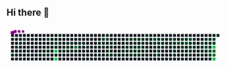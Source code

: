 ## Hi there 👋

<svg viewBox="-16 -32 880 192" width="880" height="192" xmlns="http://www.w3.org/2000/svg"><desc>Generated with https://github.com/Platane/snk</desc><style>:root{--cb:#1b1f230a;--cs:purple;--ce:#161b22;--c0:#161b22;--c1:#01311f;--c2:#034525;--c3:#0f6d31;--c4:#00c647}.c{shape-rendering:geometricPrecision;fill:var(--ce);stroke-width:1px;stroke:var(--cb);animation:none 45300ms linear infinite;width:12px;height:12px}@keyframes c0{3.96%{fill:var(--c1)}3.98%,100%{fill:var(--ce)}}.c.c0{fill:var(--c1);animation-name:c0}@keyframes c1{1.98%{fill:var(--c1)}2%,100%{fill:var(--ce)}}.c.c1{fill:var(--c1);animation-name:c1}@keyframes c2{3.74%{fill:var(--c1)}3.76%,100%{fill:var(--ce)}}.c.c2{fill:var(--c1);animation-name:c2}@keyframes c3{1.54%{fill:var(--c1)}1.56%,100%{fill:var(--ce)}}.c.c3{fill:var(--c1);animation-name:c3}@keyframes c4{2.42%{fill:var(--c1)}2.44%,100%{fill:var(--ce)}}.c.c4{fill:var(--c1);animation-name:c4}@keyframes c5{1.09%{fill:var(--c1)}1.11%,100%{fill:var(--ce)}}.c.c5{fill:var(--c1);animation-name:c5}@keyframes c6{1.31%{fill:var(--c1)}1.33%,100%{fill:var(--ce)}}.c.c6{fill:var(--c1);animation-name:c6}@keyframes c7{2.86%{fill:var(--c1)}2.88%,100%{fill:var(--ce)}}.c.c7{fill:var(--c1);animation-name:c7}@keyframes c8{50.32%{fill:var(--c1)}50.34%,100%{fill:var(--ce)}}.c.c8{fill:var(--c1);animation-name:c8}@keyframes c9{74.82%{fill:var(--c2)}74.84%,100%{fill:var(--ce)}}.c.c9{fill:var(--c2);animation-name:c9}@keyframes ca{6.39%{fill:var(--c1)}6.41%,100%{fill:var(--ce)}}.c.ca{fill:var(--c1);animation-name:ca}@keyframes cb{6.17%{fill:var(--c1)}6.19%,100%{fill:var(--ce)}}.c.cb{fill:var(--c1);animation-name:cb}@keyframes cc{50.1%{fill:var(--c1)}50.12%,100%{fill:var(--ce)}}.c.cc{fill:var(--c1);animation-name:cc}@keyframes cd{48.33%{fill:var(--c1)}48.35%,100%{fill:var(--ce)}}.c.cd{fill:var(--c1);animation-name:cd}@keyframes ce{74.16%{fill:var(--c2)}74.18%,100%{fill:var(--ce)}}.c.ce{fill:var(--c2);animation-name:ce}@keyframes cf{6.83%{fill:var(--c1)}6.85%,100%{fill:var(--ce)}}.c.cf{fill:var(--c1);animation-name:cf}@keyframes cg{95.35%{fill:var(--c4)}95.37%,100%{fill:var(--ce)}}.c.cg{fill:var(--c4);animation-name:cg}@keyframes ch{49.66%{fill:var(--c1)}49.68%,100%{fill:var(--ce)}}.c.ch{fill:var(--c1);animation-name:ch}@keyframes ci{95.8%{fill:var(--c4)}95.82%,100%{fill:var(--ce)}}.c.ci{fill:var(--c4);animation-name:ci}@keyframes cj{47.89%{fill:var(--c1)}47.91%,100%{fill:var(--ce)}}.c.cj{fill:var(--c1);animation-name:cj}@keyframes ck{47.45%{fill:var(--c1)}47.47%,100%{fill:var(--ce)}}.c.ck{fill:var(--c1);animation-name:ck}@keyframes cl{47.01%{fill:var(--c1)}47.03%,100%{fill:var(--ce)}}.c.cl{fill:var(--c1);animation-name:cl}@keyframes cm{7.27%{fill:var(--c1)}7.29%,100%{fill:var(--ce)}}.c.cm{fill:var(--c1);animation-name:cm}@keyframes cn{46.79%{fill:var(--c1)}46.81%,100%{fill:var(--ce)}}.c.cn{fill:var(--c1);animation-name:cn}@keyframes co{7.72%{fill:var(--c1)}7.74%,100%{fill:var(--ce)}}.c.co{fill:var(--c1);animation-name:co}@keyframes cp{7.5%{fill:var(--c1)}7.52%,100%{fill:var(--ce)}}.c.cp{fill:var(--c1);animation-name:cp}@keyframes cq{46.57%{fill:var(--c1)}46.59%,100%{fill:var(--ce)}}.c.cq{fill:var(--c1);animation-name:cq}@keyframes cr{7.94%{fill:var(--c1)}7.96%,100%{fill:var(--ce)}}.c.cr{fill:var(--c1);animation-name:cr}@keyframes cs{46.35%{fill:var(--c1)}46.37%,100%{fill:var(--ce)}}.c.cs{fill:var(--c1);animation-name:cs}@keyframes ct{76.81%{fill:var(--c3)}76.83%,100%{fill:var(--ce)}}.c.ct{fill:var(--c3);animation-name:ct}@keyframes cu{46.13%{fill:var(--c1)}46.15%,100%{fill:var(--ce)}}.c.cu{fill:var(--c1);animation-name:cu}@keyframes cv{45.24%{fill:var(--c1)}45.26%,100%{fill:var(--ce)}}.c.cv{fill:var(--c1);animation-name:cv}@keyframes cw{8.38%{fill:var(--c1)}8.4%,100%{fill:var(--ce)}}.c.cw{fill:var(--c1);animation-name:cw}@keyframes cx{45.69%{fill:var(--c1)}45.71%,100%{fill:var(--ce)}}.c.cx{fill:var(--c1);animation-name:cx}@keyframes cy{8.6%{fill:var(--c1)}8.62%,100%{fill:var(--ce)}}.c.cy{fill:var(--c1);animation-name:cy}@keyframes cz{9.04%{fill:var(--c1)}9.06%,100%{fill:var(--ce)}}.c.cz{fill:var(--c1);animation-name:cz}@keyframes c10{9.48%{fill:var(--c1)}9.5%,100%{fill:var(--ce)}}.c.c10{fill:var(--c1);animation-name:c10}@keyframes c11{10.37%{fill:var(--c1)}10.39%,100%{fill:var(--ce)}}.c.c11{fill:var(--c1);animation-name:c11}@keyframes c12{11.03%{fill:var(--c1)}11.05%,100%{fill:var(--ce)}}.c.c12{fill:var(--c1);animation-name:c12}@keyframes c13{71.29%{fill:var(--c2)}71.31%,100%{fill:var(--ce)}}.c.c13{fill:var(--c2);animation-name:c13}@keyframes c14{10.14%{fill:var(--c1)}10.16%,100%{fill:var(--ce)}}.c.c14{fill:var(--c1);animation-name:c14}@keyframes c15{9.92%{fill:var(--c1)}9.94%,100%{fill:var(--ce)}}.c.c15{fill:var(--c1);animation-name:c15}@keyframes c16{43.48%{fill:var(--c1)}43.5%,100%{fill:var(--ce)}}.c.c16{fill:var(--c1);animation-name:c16}@keyframes c17{71.07%{fill:var(--c2)}71.09%,100%{fill:var(--ce)}}.c.c17{fill:var(--c2);animation-name:c17}@keyframes c18{42.15%{fill:var(--c1)}42.17%,100%{fill:var(--ce)}}.c.c18{fill:var(--c1);animation-name:c18}@keyframes c19{11.47%{fill:var(--c1)}11.49%,100%{fill:var(--ce)}}.c.c19{fill:var(--c1);animation-name:c19}@keyframes c1a{41.49%{fill:var(--c1)}41.51%,100%{fill:var(--ce)}}.c.c1a{fill:var(--c1);animation-name:c1a}@keyframes c1b{41.71%{fill:var(--c1)}41.73%,100%{fill:var(--ce)}}.c.c1b{fill:var(--c1);animation-name:c1b}@keyframes c1c{41.93%{fill:var(--c1)}41.95%,100%{fill:var(--ce)}}.c.c1c{fill:var(--c1);animation-name:c1c}@keyframes c1d{11.69%{fill:var(--c1)}11.71%,100%{fill:var(--ce)}}.c.c1d{fill:var(--c1);animation-name:c1d}@keyframes c1e{41.27%{fill:var(--c1)}41.29%,100%{fill:var(--ce)}}.c.c1e{fill:var(--c1);animation-name:c1e}@keyframes c1f{11.91%{fill:var(--c1)}11.93%,100%{fill:var(--ce)}}.c.c1f{fill:var(--c1);animation-name:c1f}@keyframes c1g{40.83%{fill:var(--c1)}40.85%,100%{fill:var(--ce)}}.c.c1g{fill:var(--c1);animation-name:c1g}@keyframes c1h{12.57%{fill:var(--c1)}12.59%,100%{fill:var(--ce)}}.c.c1h{fill:var(--c1);animation-name:c1h}@keyframes c1i{12.35%{fill:var(--c1)}12.37%,100%{fill:var(--ce)}}.c.c1i{fill:var(--c1);animation-name:c1i}@keyframes c1j{16.1%{fill:var(--c1)}16.12%,100%{fill:var(--ce)}}.c.c1j{fill:var(--c1);animation-name:c1j}@keyframes c1k{16.33%{fill:var(--c1)}16.35%,100%{fill:var(--ce)}}.c.c1k{fill:var(--c1);animation-name:c1k}@keyframes c1l{16.55%{fill:var(--c1)}16.57%,100%{fill:var(--ce)}}.c.c1l{fill:var(--c1);animation-name:c1l}@keyframes c1m{12.79%{fill:var(--c1)}12.81%,100%{fill:var(--ce)}}.c.c1m{fill:var(--c1);animation-name:c1m}@keyframes c1n{15.88%{fill:var(--c1)}15.9%,100%{fill:var(--ce)}}.c.c1n{fill:var(--c1);animation-name:c1n}@keyframes c1o{16.77%{fill:var(--c1)}16.79%,100%{fill:var(--ce)}}.c.c1o{fill:var(--c1);animation-name:c1o}@keyframes c1p{13.01%{fill:var(--c1)}13.03%,100%{fill:var(--ce)}}.c.c1p{fill:var(--c1);animation-name:c1p}@keyframes c1q{55.62%{fill:var(--c1)}55.64%,100%{fill:var(--ce)}}.c.c1q{fill:var(--c1);animation-name:c1q}@keyframes c1r{15.66%{fill:var(--c1)}15.68%,100%{fill:var(--ce)}}.c.c1r{fill:var(--c1);animation-name:c1r}@keyframes c1s{18.09%{fill:var(--c1)}18.11%,100%{fill:var(--ce)}}.c.c1s{fill:var(--c1);animation-name:c1s}@keyframes c1t{16.99%{fill:var(--c1)}17.01%,100%{fill:var(--ce)}}.c.c1t{fill:var(--c1);animation-name:c1t}@keyframes c1u{13.24%{fill:var(--c1)}13.26%,100%{fill:var(--ce)}}.c.c1u{fill:var(--c1);animation-name:c1u}@keyframes c1v{18.75%{fill:var(--c1)}18.77%,100%{fill:var(--ce)}}.c.c1v{fill:var(--c1);animation-name:c1v}@keyframes c1w{15.44%{fill:var(--c1)}15.46%,100%{fill:var(--ce)}}.c.c1w{fill:var(--c1);animation-name:c1w}@keyframes c1x{17.21%{fill:var(--c1)}17.23%,100%{fill:var(--ce)}}.c.c1x{fill:var(--c1);animation-name:c1x}@keyframes c1y{13.46%{fill:var(--c1)}13.48%,100%{fill:var(--ce)}}.c.c1y{fill:var(--c1);animation-name:c1y}@keyframes c1z{18.97%{fill:var(--c1)}18.99%,100%{fill:var(--ce)}}.c.c1z{fill:var(--c1);animation-name:c1z}@keyframes c20{15.22%{fill:var(--c1)}15.24%,100%{fill:var(--ce)}}.c.c20{fill:var(--c1);animation-name:c20}@keyframes c21{17.65%{fill:var(--c1)}17.67%,100%{fill:var(--ce)}}.c.c21{fill:var(--c1);animation-name:c21}@keyframes c22{17.43%{fill:var(--c1)}17.45%,100%{fill:var(--ce)}}.c.c22{fill:var(--c1);animation-name:c22}@keyframes c23{19.2%{fill:var(--c1)}19.22%,100%{fill:var(--ce)}}.c.c23{fill:var(--c1);animation-name:c23}@keyframes c24{14.78%{fill:var(--c1)}14.8%,100%{fill:var(--ce)}}.c.c24{fill:var(--c1);animation-name:c24}@keyframes c25{14.56%{fill:var(--c1)}14.58%,100%{fill:var(--ce)}}.c.c25{fill:var(--c1);animation-name:c25}@keyframes c26{14.34%{fill:var(--c1)}14.36%,100%{fill:var(--ce)}}.c.c26{fill:var(--c1);animation-name:c26}@keyframes c27{13.9%{fill:var(--c1)}13.92%,100%{fill:var(--ce)}}.c.c27{fill:var(--c1);animation-name:c27}@keyframes c28{68.42%{fill:var(--c2)}68.44%,100%{fill:var(--ce)}}.c.c28{fill:var(--c2);animation-name:c28}@keyframes c29{24.05%{fill:var(--c1)}24.07%,100%{fill:var(--ce)}}.c.c29{fill:var(--c1);animation-name:c29}@keyframes c2a{23.83%{fill:var(--c1)}23.85%,100%{fill:var(--ce)}}.c.c2a{fill:var(--c1);animation-name:c2a}@keyframes c2b{19.86%{fill:var(--c1)}19.88%,100%{fill:var(--ce)}}.c.c2b{fill:var(--c1);animation-name:c2b}@keyframes c2c{22.73%{fill:var(--c1)}22.75%,100%{fill:var(--ce)}}.c.c2c{fill:var(--c1);animation-name:c2c}@keyframes c2d{22.95%{fill:var(--c1)}22.97%,100%{fill:var(--ce)}}.c.c2d{fill:var(--c1);animation-name:c2d}@keyframes c2e{20.3%{fill:var(--c1)}20.32%,100%{fill:var(--ce)}}.c.c2e{fill:var(--c1);animation-name:c2e}@keyframes c2f{20.08%{fill:var(--c1)}20.1%,100%{fill:var(--ce)}}.c.c2f{fill:var(--c1);animation-name:c2f}@keyframes c2g{22.51%{fill:var(--c1)}22.53%,100%{fill:var(--ce)}}.c.c2g{fill:var(--c1);animation-name:c2g}@keyframes c2h{23.17%{fill:var(--c1)}23.19%,100%{fill:var(--ce)}}.c.c2h{fill:var(--c1);animation-name:c2h}@keyframes c2i{20.74%{fill:var(--c1)}20.76%,100%{fill:var(--ce)}}.c.c2i{fill:var(--c1);animation-name:c2i}@keyframes c2j{20.96%{fill:var(--c1)}20.98%,100%{fill:var(--ce)}}.c.c2j{fill:var(--c1);animation-name:c2j}@keyframes c2k{22.07%{fill:var(--c1)}22.09%,100%{fill:var(--ce)}}.c.c2k{fill:var(--c1);animation-name:c2k}@keyframes c2l{21.84%{fill:var(--c1)}21.86%,100%{fill:var(--ce)}}.c.c2l{fill:var(--c1);animation-name:c2l}@keyframes c2m{21.62%{fill:var(--c1)}21.64%,100%{fill:var(--ce)}}.c.c2m{fill:var(--c1);animation-name:c2m}@keyframes c2n{21.4%{fill:var(--c1)}21.42%,100%{fill:var(--ce)}}.c.c2n{fill:var(--c1);animation-name:c2n}@keyframes c2o{25.6%{fill:var(--c1)}25.62%,100%{fill:var(--ce)}}.c.c2o{fill:var(--c1);animation-name:c2o}@keyframes c2p{25.82%{fill:var(--c1)}25.84%,100%{fill:var(--ce)}}.c.c2p{fill:var(--c1);animation-name:c2p}@keyframes c2q{66.88%{fill:var(--c2)}66.9%,100%{fill:var(--ce)}}.c.c2q{fill:var(--c2);animation-name:c2q}@keyframes c2r{27.14%{fill:var(--c1)}27.16%,100%{fill:var(--ce)}}.c.c2r{fill:var(--c1);animation-name:c2r}@keyframes c2s{26.92%{fill:var(--c1)}26.94%,100%{fill:var(--ce)}}.c.c2s{fill:var(--c1);animation-name:c2s}@keyframes c2t{26.7%{fill:var(--c1)}26.72%,100%{fill:var(--ce)}}.c.c2t{fill:var(--c1);animation-name:c2t}@keyframes c2u{26.48%{fill:var(--c1)}26.5%,100%{fill:var(--ce)}}.c.c2u{fill:var(--c1);animation-name:c2u}@keyframes c2v{27.36%{fill:var(--c1)}27.38%,100%{fill:var(--ce)}}.c.c2v{fill:var(--c1);animation-name:c2v}@keyframes c2w{66.44%{fill:var(--c2)}66.46%,100%{fill:var(--ce)}}.c.c2w{fill:var(--c2);animation-name:c2w}@keyframes c2x{65.99%{fill:var(--c2)}66.01%,100%{fill:var(--ce)}}.c.c2x{fill:var(--c2);animation-name:c2x}@keyframes c2y{28.69%{fill:var(--c1)}28.71%,100%{fill:var(--ce)}}.c.c2y{fill:var(--c1);animation-name:c2y}@keyframes c2z{28.91%{fill:var(--c1)}28.93%,100%{fill:var(--ce)}}.c.c2z{fill:var(--c1);animation-name:c2z}@keyframes c30{29.57%{fill:var(--c1)}29.59%,100%{fill:var(--ce)}}.c.c30{fill:var(--c1);animation-name:c30}@keyframes c31{29.79%{fill:var(--c1)}29.81%,100%{fill:var(--ce)}}.c.c31{fill:var(--c1);animation-name:c31}@keyframes c32{28.25%{fill:var(--c1)}28.27%,100%{fill:var(--ce)}}.c.c32{fill:var(--c1);animation-name:c32}@keyframes c33{28.47%{fill:var(--c1)}28.49%,100%{fill:var(--ce)}}.c.c33{fill:var(--c1);animation-name:c33}@keyframes c34{29.13%{fill:var(--c1)}29.15%,100%{fill:var(--ce)}}.c.c34{fill:var(--c1);animation-name:c34}@keyframes c35{29.35%{fill:var(--c1)}29.37%,100%{fill:var(--ce)}}.c.c35{fill:var(--c1);animation-name:c35}@keyframes c36{62.02%{fill:var(--c2)}62.04%,100%{fill:var(--ce)}}.c.c36{fill:var(--c2);animation-name:c36}@keyframes c37{31.78%{fill:var(--c1)}31.8%,100%{fill:var(--ce)}}.c.c37{fill:var(--c1);animation-name:c37}@keyframes c38{30.67%{fill:var(--c1)}30.69%,100%{fill:var(--ce)}}.c.c38{fill:var(--c1);animation-name:c38}@keyframes c39{30.45%{fill:var(--c1)}30.47%,100%{fill:var(--ce)}}.c.c39{fill:var(--c1);animation-name:c39}@keyframes c3a{32.88%{fill:var(--c1)}32.9%,100%{fill:var(--ce)}}.c.c3a{fill:var(--c1);animation-name:c3a}@keyframes c3b{33.54%{fill:var(--c1)}33.56%,100%{fill:var(--ce)}}.c.c3b{fill:var(--c1);animation-name:c3b}@keyframes c3c{61.58%{fill:var(--c2)}61.6%,100%{fill:var(--ce)}}.c.c3c{fill:var(--c2);animation-name:c3c}@keyframes c3d{30.9%{fill:var(--c1)}30.92%,100%{fill:var(--ce)}}.c.c3d{fill:var(--c1);animation-name:c3d}@keyframes c3e{33.1%{fill:var(--c1)}33.12%,100%{fill:var(--ce)}}.c.c3e{fill:var(--c1);animation-name:c3e}@keyframes c3f{33.32%{fill:var(--c1)}33.34%,100%{fill:var(--ce)}}.c.c3f{fill:var(--c1);animation-name:c3f}@keyframes c3g{61.36%{fill:var(--c1)}61.38%,100%{fill:var(--ce)}}.c.c3g{fill:var(--c1);animation-name:c3g}@keyframes c3h{63.79%{fill:var(--c2)}63.81%,100%{fill:var(--ce)}}.c.c3h{fill:var(--c2);animation-name:c3h}@keyframes c3i{64.01%{fill:var(--c2)}64.03%,100%{fill:var(--ce)}}.c.c3i{fill:var(--c2);animation-name:c3i}@keyframes c3j{62.9%{fill:var(--c2)}62.92%,100%{fill:var(--ce)}}.c.c3j{fill:var(--c2);animation-name:c3j}@keyframes c3k{63.12%{fill:var(--c2)}63.14%,100%{fill:var(--ce)}}.c.c3k{fill:var(--c2);animation-name:c3k}@keyframes c3l{86.3%{fill:var(--c4)}86.32%,100%{fill:var(--ce)}}.c.c3l{fill:var(--c4);animation-name:c3l}@keyframes c3m{84.76%{fill:var(--c3)}84.78%,100%{fill:var(--ce)}}.c.c3m{fill:var(--c3);animation-name:c3m}@keyframes c3n{84.98%{fill:var(--c3)}85%,100%{fill:var(--ce)}}.c.c3n{fill:var(--c3);animation-name:c3n}@keyframes c3o{85.2%{fill:var(--c4)}85.22%,100%{fill:var(--ce)}}.c.c3o{fill:var(--c4);animation-name:c3o}@keyframes c3p{34.65%{fill:var(--c1)}34.67%,100%{fill:var(--ce)}}.c.c3p{fill:var(--c1);animation-name:c3p}.u{transform-origin:0 0;transform:scale(0,1);animation:none linear 45300ms infinite}@keyframes u0{1.09%{transform:scale(0.000,1)}1.11%,1.31%{transform:scale(0.009,1)}1.33%,1.54%{transform:scale(0.018,1)}1.56%,1.98%{transform:scale(0.027,1)}2%,2.42%{transform:scale(0.035,1)}2.44%,2.86%{transform:scale(0.044,1)}2.88%,3.74%{transform:scale(0.053,1)}3.76%,3.96%{transform:scale(0.062,1)}3.98%,6.17%{transform:scale(0.071,1)}6.19%,6.39%{transform:scale(0.080,1)}6.41%,6.83%{transform:scale(0.088,1)}6.85%,7.27%{transform:scale(0.097,1)}7.29%,7.5%{transform:scale(0.106,1)}7.52%,7.72%{transform:scale(0.115,1)}7.74%,7.94%{transform:scale(0.124,1)}7.96%,8.38%{transform:scale(0.133,1)}8.4%,8.6%{transform:scale(0.142,1)}8.62%,9.04%{transform:scale(0.150,1)}9.06%,9.48%{transform:scale(0.159,1)}9.5%,9.92%{transform:scale(0.168,1)}9.94%,10.14%{transform:scale(0.177,1)}10.16%,10.37%{transform:scale(0.186,1)}10.39%,11.03%{transform:scale(0.195,1)}11.05%,11.47%{transform:scale(0.204,1)}11.49%,11.69%{transform:scale(0.212,1)}11.71%,11.91%{transform:scale(0.221,1)}11.93%,12.35%{transform:scale(0.230,1)}12.37%,12.57%{transform:scale(0.239,1)}12.59%,12.79%{transform:scale(0.248,1)}12.81%,13.01%{transform:scale(0.257,1)}13.03%,13.24%{transform:scale(0.265,1)}13.26%,13.46%{transform:scale(0.274,1)}13.48%,13.9%{transform:scale(0.283,1)}13.92%,14.34%{transform:scale(0.292,1)}14.36%,14.56%{transform:scale(0.301,1)}14.58%,14.78%{transform:scale(0.310,1)}14.8%,15.22%{transform:scale(0.319,1)}15.24%,15.44%{transform:scale(0.327,1)}15.46%,15.66%{transform:scale(0.336,1)}15.68%,15.88%{transform:scale(0.345,1)}15.9%,16.1%{transform:scale(0.354,1)}16.12%,16.33%{transform:scale(0.363,1)}16.35%,16.55%{transform:scale(0.372,1)}16.57%,16.77%{transform:scale(0.381,1)}16.79%,16.99%{transform:scale(0.389,1)}17.01%,17.21%{transform:scale(0.398,1)}17.23%,17.43%{transform:scale(0.407,1)}17.45%,17.65%{transform:scale(0.416,1)}17.67%,18.09%{transform:scale(0.425,1)}18.11%,18.75%{transform:scale(0.434,1)}18.77%,18.97%{transform:scale(0.442,1)}18.99%,19.2%{transform:scale(0.451,1)}19.22%,19.86%{transform:scale(0.460,1)}19.88%,20.08%{transform:scale(0.469,1)}20.1%,20.3%{transform:scale(0.478,1)}20.32%,20.74%{transform:scale(0.487,1)}20.76%,20.96%{transform:scale(0.496,1)}20.98%,21.4%{transform:scale(0.504,1)}21.42%,21.62%{transform:scale(0.513,1)}21.64%,21.84%{transform:scale(0.522,1)}21.86%,22.07%{transform:scale(0.531,1)}22.09%,22.51%{transform:scale(0.540,1)}22.53%,22.73%{transform:scale(0.549,1)}22.75%,22.95%{transform:scale(0.558,1)}22.97%,23.17%{transform:scale(0.566,1)}23.19%,23.83%{transform:scale(0.575,1)}23.85%,24.05%{transform:scale(0.584,1)}24.07%,25.6%{transform:scale(0.593,1)}25.62%,25.82%{transform:scale(0.602,1)}25.84%,26.48%{transform:scale(0.611,1)}26.5%,26.7%{transform:scale(0.619,1)}26.72%,26.92%{transform:scale(0.628,1)}26.94%,27.14%{transform:scale(0.637,1)}27.16%,27.36%{transform:scale(0.646,1)}27.38%,28.25%{transform:scale(0.655,1)}28.27%,28.47%{transform:scale(0.664,1)}28.49%,28.69%{transform:scale(0.673,1)}28.71%,28.91%{transform:scale(0.681,1)}28.93%,29.13%{transform:scale(0.690,1)}29.15%,29.35%{transform:scale(0.699,1)}29.37%,29.57%{transform:scale(0.708,1)}29.59%,29.79%{transform:scale(0.717,1)}29.81%,30.45%{transform:scale(0.726,1)}30.47%,30.67%{transform:scale(0.735,1)}30.69%,30.9%{transform:scale(0.743,1)}30.92%,31.78%{transform:scale(0.752,1)}31.8%,32.88%{transform:scale(0.761,1)}32.9%,33.1%{transform:scale(0.770,1)}33.12%,33.32%{transform:scale(0.779,1)}33.34%,33.54%{transform:scale(0.788,1)}33.56%,34.65%{transform:scale(0.796,1)}34.67%,40.83%{transform:scale(0.805,1)}40.85%,41.27%{transform:scale(0.814,1)}41.29%,41.49%{transform:scale(0.823,1)}41.51%,41.71%{transform:scale(0.832,1)}41.73%,41.93%{transform:scale(0.841,1)}41.95%,42.15%{transform:scale(0.850,1)}42.17%,43.48%{transform:scale(0.858,1)}43.5%,45.24%{transform:scale(0.867,1)}45.26%,45.69%{transform:scale(0.876,1)}45.71%,46.13%{transform:scale(0.885,1)}46.15%,46.35%{transform:scale(0.894,1)}46.37%,46.57%{transform:scale(0.903,1)}46.59%,46.79%{transform:scale(0.912,1)}46.81%,47.01%{transform:scale(0.920,1)}47.03%,47.45%{transform:scale(0.929,1)}47.47%,47.89%{transform:scale(0.938,1)}47.91%,48.33%{transform:scale(0.947,1)}48.35%,49.66%{transform:scale(0.956,1)}49.68%,50.1%{transform:scale(0.965,1)}50.12%,50.32%{transform:scale(0.973,1)}50.34%,55.62%{transform:scale(0.982,1)}55.64%,61.36%{transform:scale(0.991,1)}61.38%,100%{transform:scale(1.000,1)}}.u.u0{fill:var(--c1);animation-name:u0;transform-origin:0.0px 0}@keyframes u1{61.58%{transform:scale(0.000,1)}61.6%,62.02%{transform:scale(0.071,1)}62.04%,62.9%{transform:scale(0.143,1)}62.92%,63.12%{transform:scale(0.214,1)}63.14%,63.79%{transform:scale(0.286,1)}63.81%,64.01%{transform:scale(0.357,1)}64.03%,65.99%{transform:scale(0.429,1)}66.01%,66.44%{transform:scale(0.500,1)}66.46%,66.88%{transform:scale(0.571,1)}66.9%,68.42%{transform:scale(0.643,1)}68.44%,71.07%{transform:scale(0.714,1)}71.09%,71.29%{transform:scale(0.786,1)}71.31%,74.16%{transform:scale(0.857,1)}74.18%,74.82%{transform:scale(0.929,1)}74.84%,100%{transform:scale(1.000,1)}}.u.u1{fill:var(--c2);animation-name:u1;transform-origin:715.1px 0}@keyframes u2{76.81%{transform:scale(0.000,1)}76.83%,84.76%{transform:scale(0.333,1)}84.78%,84.98%{transform:scale(0.667,1)}85%,100%{transform:scale(1.000,1)}}.u.u2{fill:var(--c3);animation-name:u2;transform-origin:803.7px 0}@keyframes u3{85.2%{transform:scale(0.000,1)}85.22%,86.3%{transform:scale(0.250,1)}86.32%,95.35%{transform:scale(0.500,1)}95.37%,95.8%{transform:scale(0.750,1)}95.82%,100%{transform:scale(1.000,1)}}.u.u3{fill:var(--c4);animation-name:u3;transform-origin:822.7px 0}.s{shape-rendering:geometricPrecision;fill:var(--cs);animation:none linear 45300ms infinite}@keyframes s0{0%,99.78%{transform:translate(0px,-16px)}0.22%{transform:translate(0px,0px)}0.88%,98.9%{transform:translate(48px,0px)}1.32%{transform:translate(48px,32px)}1.77%{transform:translate(16px,32px)}1.99%{transform:translate(16px,48px)}2.21%{transform:translate(32px,48px)}2.43%{transform:translate(32px,64px)}2.87%{transform:translate(64px,64px)}3.09%{transform:translate(64px,80px)}3.97%{transform:translate(0px,80px)}4.19%{transform:translate(0px,64px)}6.18%{transform:translate(144px,64px)}6.4%{transform:translate(144px,48px)}7.51%{transform:translate(224px,48px)}7.73%{transform:translate(224px,32px)}8.83%{transform:translate(304px,32px)}9.05%{transform:translate(304px,48px)}9.93%{transform:translate(368px,48px)}10.15%{transform:translate(368px,32px)}10.38%{transform:translate(352px,32px)}11.04%{transform:translate(352px,80px)}12.36%{transform:translate(448px,80px)}12.58%{transform:translate(448px,64px)}13.91%{transform:translate(544px,64px)}14.79%{transform:translate(544px,0px)}15.01%{transform:translate(528px,0px)}15.23%{transform:translate(528px,16px)}16.11%{transform:translate(464px,16px)}16.56%{transform:translate(464px,48px)}17.44%{transform:translate(528px,48px)}17.66%{transform:translate(528px,32px)}18.1%{transform:translate(496px,32px)}18.76%{transform:translate(496px,80px)}20.09%{transform:translate(592px,80px)}20.31%{transform:translate(592px,64px)}20.53%{transform:translate(608px,64px)}20.75%,23.4%{transform:translate(608px,48px)}21.41%{transform:translate(656px,48px)}21.85%{transform:translate(656px,16px)}22.74%{transform:translate(592px,16px)}22.96%{transform:translate(592px,32px)}23.18%{transform:translate(608px,32px)}23.84%{transform:translate(576px,48px)}24.06%{transform:translate(576px,32px)}25.17%{transform:translate(656px,32px)}25.83%{transform:translate(656px,80px)}26.27%{transform:translate(688px,80px)}27.15%{transform:translate(688px,16px)}27.37%,66.23%{transform:translate(704px,16px)}27.59%{transform:translate(704px,0px)}28.04%{transform:translate(736px,0px)}28.48%,59.82%{transform:translate(736px,32px)}28.7%{transform:translate(720px,32px)}28.92%{transform:translate(720px,48px)}29.14%{transform:translate(736px,48px)}29.36%,59.38%{transform:translate(736px,64px)}29.58%{transform:translate(720px,64px)}29.8%{transform:translate(720px,80px)}30.46%,31.35%{transform:translate(768px,80px)}30.68%{transform:translate(768px,64px)}30.91%{transform:translate(784px,64px)}31.13%,64.24%{transform:translate(784px,80px)}31.79%{transform:translate(768px,48px)}32.01%{transform:translate(752px,48px)}32.45%,60.26%{transform:translate(752px,16px)}33.11%,34%{transform:translate(800px,16px)}33.33%,61.15%,63.36%{transform:translate(800px,32px)}33.55%,60.93%,61.81%{transform:translate(784px,32px)}33.77%,60.71%,65.12%{transform:translate(784px,16px)}34.22%{transform:translate(800px,0px)}34.66%{transform:translate(832px,0px)}34.88%{transform:translate(832px,-16px)}40.4%{transform:translate(432px,-16px)}40.84%{transform:translate(432px,16px)}41.06%{transform:translate(416px,16px)}41.28%{transform:translate(416px,32px)}41.5%{transform:translate(400px,32px)}41.94%{transform:translate(400px,64px)}42.16%{transform:translate(384px,64px)}42.38%{transform:translate(384px,48px)}42.6%{transform:translate(400px,48px)}43.27%{transform:translate(400px,0px)}45.03%{transform:translate(272px,0px)}45.92%{transform:translate(272px,64px)}47.02%{transform:translate(192px,64px)}47.9%{transform:translate(192px,0px)}48.12%{transform:translate(176px,0px)}48.34%,73.95%{transform:translate(176px,16px)}48.57%{transform:translate(192px,16px)}49.45%{transform:translate(192px,80px)}50.33%{transform:translate(128px,80px)}50.55%{transform:translate(128px,64px)}50.99%{transform:translate(160px,64px)}51.21%{transform:translate(160px,80px)}55.63%{transform:translate(480px,80px)}55.85%{transform:translate(480px,64px)}60.04%{transform:translate(752px,32px)}61.37%,84.33%{transform:translate(800px,48px)}61.59%{transform:translate(784px,48px)}62.03%{transform:translate(768px,32px)}62.25%{transform:translate(768px,16px)}62.91%{transform:translate(816px,16px)}63.13%{transform:translate(816px,32px)}64.02%{transform:translate(800px,80px)}66.45%{transform:translate(704px,32px)}66.89%{transform:translate(672px,32px)}67.11%{transform:translate(672px,16px)}74.17%{transform:translate(176px,32px)}74.39%,96.91%{transform:translate(160px,32px)}74.61%{transform:translate(160px,16px)}74.83%{transform:translate(144px,16px)}75.06%{transform:translate(144px,32px)}76.6%{transform:translate(256px,32px)}76.82%{transform:translate(256px,48px)}84.55%{transform:translate(800px,64px)}84.77%{transform:translate(816px,64px)}85.21%{transform:translate(816px,96px)}85.43%{transform:translate(832px,96px)}86.09%{transform:translate(832px,48px)}95.14%{transform:translate(176px,48px)}95.81%{transform:translate(176px,96px)}96.03%{transform:translate(160px,96px)}97.57%{transform:translate(112px,32px)}97.79%{transform:translate(112px,16px)}98.23%{transform:translate(80px,16px)}98.45%{transform:translate(80px,0px)}99.12%{transform:translate(48px,-16px)}}.s.s0{transform:translate(0px,-16px);animation-name:s0}@keyframes s1{0%,99.78%{transform:translate(16px,-16px)}0.22%{transform:translate(0px,-16px)}0.44%{transform:translate(0px,0px)}1.1%,99.12%{transform:translate(48px,0px)}1.55%{transform:translate(48px,32px)}1.99%{transform:translate(16px,32px)}2.21%{transform:translate(16px,48px)}2.43%{transform:translate(32px,48px)}2.65%{transform:translate(32px,64px)}3.09%{transform:translate(64px,64px)}3.31%{transform:translate(64px,80px)}4.19%{transform:translate(0px,80px)}4.42%{transform:translate(0px,64px)}6.4%{transform:translate(144px,64px)}6.62%{transform:translate(144px,48px)}7.73%{transform:translate(224px,48px)}7.95%{transform:translate(224px,32px)}9.05%{transform:translate(304px,32px)}9.27%{transform:translate(304px,48px)}10.15%{transform:translate(368px,48px)}10.38%{transform:translate(368px,32px)}10.6%{transform:translate(352px,32px)}11.26%{transform:translate(352px,80px)}12.58%{transform:translate(448px,80px)}12.8%{transform:translate(448px,64px)}14.13%{transform:translate(544px,64px)}15.01%{transform:translate(544px,0px)}15.23%{transform:translate(528px,0px)}15.45%{transform:translate(528px,16px)}16.34%{transform:translate(464px,16px)}16.78%{transform:translate(464px,48px)}17.66%{transform:translate(528px,48px)}17.88%{transform:translate(528px,32px)}18.32%{transform:translate(496px,32px)}18.98%{transform:translate(496px,80px)}20.31%{transform:translate(592px,80px)}20.53%{transform:translate(592px,64px)}20.75%{transform:translate(608px,64px)}20.97%,23.62%{transform:translate(608px,48px)}21.63%{transform:translate(656px,48px)}22.08%{transform:translate(656px,16px)}22.96%{transform:translate(592px,16px)}23.18%{transform:translate(592px,32px)}23.4%{transform:translate(608px,32px)}24.06%{transform:translate(576px,48px)}24.28%{transform:translate(576px,32px)}25.39%{transform:translate(656px,32px)}26.05%{transform:translate(656px,80px)}26.49%{transform:translate(688px,80px)}27.37%{transform:translate(688px,16px)}27.59%,66.45%{transform:translate(704px,16px)}27.81%{transform:translate(704px,0px)}28.26%{transform:translate(736px,0px)}28.7%,60.04%{transform:translate(736px,32px)}28.92%{transform:translate(720px,32px)}29.14%{transform:translate(720px,48px)}29.36%{transform:translate(736px,48px)}29.58%,59.6%{transform:translate(736px,64px)}29.8%{transform:translate(720px,64px)}30.02%{transform:translate(720px,80px)}30.68%,31.57%{transform:translate(768px,80px)}30.91%{transform:translate(768px,64px)}31.13%{transform:translate(784px,64px)}31.35%,64.46%{transform:translate(784px,80px)}32.01%{transform:translate(768px,48px)}32.23%{transform:translate(752px,48px)}32.67%,60.49%{transform:translate(752px,16px)}33.33%,34.22%{transform:translate(800px,16px)}33.55%,61.37%,63.58%{transform:translate(800px,32px)}33.77%,61.15%,62.03%{transform:translate(784px,32px)}34%,60.93%,65.34%{transform:translate(784px,16px)}34.44%{transform:translate(800px,0px)}34.88%{transform:translate(832px,0px)}35.1%{transform:translate(832px,-16px)}40.62%{transform:translate(432px,-16px)}41.06%{transform:translate(432px,16px)}41.28%{transform:translate(416px,16px)}41.5%{transform:translate(416px,32px)}41.72%{transform:translate(400px,32px)}42.16%{transform:translate(400px,64px)}42.38%{transform:translate(384px,64px)}42.6%{transform:translate(384px,48px)}42.83%{transform:translate(400px,48px)}43.49%{transform:translate(400px,0px)}45.25%{transform:translate(272px,0px)}46.14%{transform:translate(272px,64px)}47.24%{transform:translate(192px,64px)}48.12%{transform:translate(192px,0px)}48.34%{transform:translate(176px,0px)}48.57%,74.17%{transform:translate(176px,16px)}48.79%{transform:translate(192px,16px)}49.67%{transform:translate(192px,80px)}50.55%{transform:translate(128px,80px)}50.77%{transform:translate(128px,64px)}51.21%{transform:translate(160px,64px)}51.43%{transform:translate(160px,80px)}55.85%{transform:translate(480px,80px)}56.07%{transform:translate(480px,64px)}60.26%{transform:translate(752px,32px)}61.59%,84.55%{transform:translate(800px,48px)}61.81%{transform:translate(784px,48px)}62.25%{transform:translate(768px,32px)}62.47%{transform:translate(768px,16px)}63.13%{transform:translate(816px,16px)}63.36%{transform:translate(816px,32px)}64.24%{transform:translate(800px,80px)}66.67%{transform:translate(704px,32px)}67.11%{transform:translate(672px,32px)}67.33%{transform:translate(672px,16px)}74.39%{transform:translate(176px,32px)}74.61%,97.13%{transform:translate(160px,32px)}74.83%{transform:translate(160px,16px)}75.06%{transform:translate(144px,16px)}75.28%{transform:translate(144px,32px)}76.82%{transform:translate(256px,32px)}77.04%{transform:translate(256px,48px)}84.77%{transform:translate(800px,64px)}84.99%{transform:translate(816px,64px)}85.43%{transform:translate(816px,96px)}85.65%{transform:translate(832px,96px)}86.31%{transform:translate(832px,48px)}95.36%{transform:translate(176px,48px)}96.03%{transform:translate(176px,96px)}96.25%{transform:translate(160px,96px)}97.79%{transform:translate(112px,32px)}98.01%{transform:translate(112px,16px)}98.45%{transform:translate(80px,16px)}98.68%{transform:translate(80px,0px)}99.34%{transform:translate(48px,-16px)}}.s.s1{transform:translate(16px,-16px);animation-name:s1}@keyframes s2{0%,99.78%{transform:translate(32px,-16px)}0.44%{transform:translate(0px,-16px)}0.66%{transform:translate(0px,0px)}1.32%,99.34%{transform:translate(48px,0px)}1.77%{transform:translate(48px,32px)}2.21%{transform:translate(16px,32px)}2.43%{transform:translate(16px,48px)}2.65%{transform:translate(32px,48px)}2.87%{transform:translate(32px,64px)}3.31%{transform:translate(64px,64px)}3.53%{transform:translate(64px,80px)}4.42%{transform:translate(0px,80px)}4.64%{transform:translate(0px,64px)}6.62%{transform:translate(144px,64px)}6.84%{transform:translate(144px,48px)}7.95%{transform:translate(224px,48px)}8.17%{transform:translate(224px,32px)}9.27%{transform:translate(304px,32px)}9.49%{transform:translate(304px,48px)}10.38%{transform:translate(368px,48px)}10.6%{transform:translate(368px,32px)}10.82%{transform:translate(352px,32px)}11.48%{transform:translate(352px,80px)}12.8%{transform:translate(448px,80px)}13.02%{transform:translate(448px,64px)}14.35%{transform:translate(544px,64px)}15.23%{transform:translate(544px,0px)}15.45%{transform:translate(528px,0px)}15.67%{transform:translate(528px,16px)}16.56%{transform:translate(464px,16px)}17%{transform:translate(464px,48px)}17.88%{transform:translate(528px,48px)}18.1%{transform:translate(528px,32px)}18.54%{transform:translate(496px,32px)}19.21%{transform:translate(496px,80px)}20.53%{transform:translate(592px,80px)}20.75%{transform:translate(592px,64px)}20.97%{transform:translate(608px,64px)}21.19%,23.84%{transform:translate(608px,48px)}21.85%{transform:translate(656px,48px)}22.3%{transform:translate(656px,16px)}23.18%{transform:translate(592px,16px)}23.4%{transform:translate(592px,32px)}23.62%{transform:translate(608px,32px)}24.28%{transform:translate(576px,48px)}24.5%{transform:translate(576px,32px)}25.61%{transform:translate(656px,32px)}26.27%{transform:translate(656px,80px)}26.71%{transform:translate(688px,80px)}27.59%{transform:translate(688px,16px)}27.81%,66.67%{transform:translate(704px,16px)}28.04%{transform:translate(704px,0px)}28.48%{transform:translate(736px,0px)}28.92%,60.26%{transform:translate(736px,32px)}29.14%{transform:translate(720px,32px)}29.36%{transform:translate(720px,48px)}29.58%{transform:translate(736px,48px)}29.8%,59.82%{transform:translate(736px,64px)}30.02%{transform:translate(720px,64px)}30.24%{transform:translate(720px,80px)}30.91%,31.79%{transform:translate(768px,80px)}31.13%{transform:translate(768px,64px)}31.35%{transform:translate(784px,64px)}31.57%,64.68%{transform:translate(784px,80px)}32.23%{transform:translate(768px,48px)}32.45%{transform:translate(752px,48px)}32.89%,60.71%{transform:translate(752px,16px)}33.55%,34.44%{transform:translate(800px,16px)}33.77%,61.59%,63.8%{transform:translate(800px,32px)}34%,61.37%,62.25%{transform:translate(784px,32px)}34.22%,61.15%,65.56%{transform:translate(784px,16px)}34.66%{transform:translate(800px,0px)}35.1%{transform:translate(832px,0px)}35.32%{transform:translate(832px,-16px)}40.84%{transform:translate(432px,-16px)}41.28%{transform:translate(432px,16px)}41.5%{transform:translate(416px,16px)}41.72%{transform:translate(416px,32px)}41.94%{transform:translate(400px,32px)}42.38%{transform:translate(400px,64px)}42.6%{transform:translate(384px,64px)}42.83%{transform:translate(384px,48px)}43.05%{transform:translate(400px,48px)}43.71%{transform:translate(400px,0px)}45.47%{transform:translate(272px,0px)}46.36%{transform:translate(272px,64px)}47.46%{transform:translate(192px,64px)}48.34%{transform:translate(192px,0px)}48.57%{transform:translate(176px,0px)}48.79%,74.39%{transform:translate(176px,16px)}49.01%{transform:translate(192px,16px)}49.89%{transform:translate(192px,80px)}50.77%{transform:translate(128px,80px)}50.99%{transform:translate(128px,64px)}51.43%{transform:translate(160px,64px)}51.66%{transform:translate(160px,80px)}56.07%{transform:translate(480px,80px)}56.29%{transform:translate(480px,64px)}60.49%{transform:translate(752px,32px)}61.81%,84.77%{transform:translate(800px,48px)}62.03%{transform:translate(784px,48px)}62.47%{transform:translate(768px,32px)}62.69%{transform:translate(768px,16px)}63.36%{transform:translate(816px,16px)}63.58%{transform:translate(816px,32px)}64.46%{transform:translate(800px,80px)}66.89%{transform:translate(704px,32px)}67.33%{transform:translate(672px,32px)}67.55%{transform:translate(672px,16px)}74.61%{transform:translate(176px,32px)}74.83%,97.35%{transform:translate(160px,32px)}75.06%{transform:translate(160px,16px)}75.28%{transform:translate(144px,16px)}75.5%{transform:translate(144px,32px)}77.04%{transform:translate(256px,32px)}77.26%{transform:translate(256px,48px)}84.99%{transform:translate(800px,64px)}85.21%{transform:translate(816px,64px)}85.65%{transform:translate(816px,96px)}85.87%{transform:translate(832px,96px)}86.53%{transform:translate(832px,48px)}95.58%{transform:translate(176px,48px)}96.25%{transform:translate(176px,96px)}96.47%{transform:translate(160px,96px)}98.01%{transform:translate(112px,32px)}98.23%{transform:translate(112px,16px)}98.68%{transform:translate(80px,16px)}98.9%{transform:translate(80px,0px)}99.56%{transform:translate(48px,-16px)}}.s.s2{transform:translate(32px,-16px);animation-name:s2}@keyframes s3{0%,99.78%{transform:translate(48px,-16px)}0.66%{transform:translate(0px,-16px)}0.88%{transform:translate(0px,0px)}1.55%,99.56%{transform:translate(48px,0px)}1.99%{transform:translate(48px,32px)}2.43%{transform:translate(16px,32px)}2.65%{transform:translate(16px,48px)}2.87%{transform:translate(32px,48px)}3.09%{transform:translate(32px,64px)}3.53%{transform:translate(64px,64px)}3.75%{transform:translate(64px,80px)}4.64%{transform:translate(0px,80px)}4.86%{transform:translate(0px,64px)}6.84%{transform:translate(144px,64px)}7.06%{transform:translate(144px,48px)}8.17%{transform:translate(224px,48px)}8.39%{transform:translate(224px,32px)}9.49%{transform:translate(304px,32px)}9.71%{transform:translate(304px,48px)}10.6%{transform:translate(368px,48px)}10.82%{transform:translate(368px,32px)}11.04%{transform:translate(352px,32px)}11.7%{transform:translate(352px,80px)}13.02%{transform:translate(448px,80px)}13.25%{transform:translate(448px,64px)}14.57%{transform:translate(544px,64px)}15.45%{transform:translate(544px,0px)}15.67%{transform:translate(528px,0px)}15.89%{transform:translate(528px,16px)}16.78%{transform:translate(464px,16px)}17.22%{transform:translate(464px,48px)}18.1%{transform:translate(528px,48px)}18.32%{transform:translate(528px,32px)}18.76%{transform:translate(496px,32px)}19.43%{transform:translate(496px,80px)}20.75%{transform:translate(592px,80px)}20.97%{transform:translate(592px,64px)}21.19%{transform:translate(608px,64px)}21.41%,24.06%{transform:translate(608px,48px)}22.08%{transform:translate(656px,48px)}22.52%{transform:translate(656px,16px)}23.4%{transform:translate(592px,16px)}23.62%{transform:translate(592px,32px)}23.84%{transform:translate(608px,32px)}24.5%{transform:translate(576px,48px)}24.72%{transform:translate(576px,32px)}25.83%{transform:translate(656px,32px)}26.49%{transform:translate(656px,80px)}26.93%{transform:translate(688px,80px)}27.81%{transform:translate(688px,16px)}28.04%,66.89%{transform:translate(704px,16px)}28.26%{transform:translate(704px,0px)}28.7%{transform:translate(736px,0px)}29.14%,60.49%{transform:translate(736px,32px)}29.36%{transform:translate(720px,32px)}29.58%{transform:translate(720px,48px)}29.8%{transform:translate(736px,48px)}30.02%,60.04%{transform:translate(736px,64px)}30.24%{transform:translate(720px,64px)}30.46%{transform:translate(720px,80px)}31.13%,32.01%{transform:translate(768px,80px)}31.35%{transform:translate(768px,64px)}31.57%{transform:translate(784px,64px)}31.79%,64.9%{transform:translate(784px,80px)}32.45%{transform:translate(768px,48px)}32.67%{transform:translate(752px,48px)}33.11%,60.93%{transform:translate(752px,16px)}33.77%,34.66%{transform:translate(800px,16px)}34%,61.81%,64.02%{transform:translate(800px,32px)}34.22%,61.59%,62.47%{transform:translate(784px,32px)}34.44%,61.37%,65.78%{transform:translate(784px,16px)}34.88%{transform:translate(800px,0px)}35.32%{transform:translate(832px,0px)}35.54%{transform:translate(832px,-16px)}41.06%{transform:translate(432px,-16px)}41.5%{transform:translate(432px,16px)}41.72%{transform:translate(416px,16px)}41.94%{transform:translate(416px,32px)}42.16%{transform:translate(400px,32px)}42.6%{transform:translate(400px,64px)}42.83%{transform:translate(384px,64px)}43.05%{transform:translate(384px,48px)}43.27%{transform:translate(400px,48px)}43.93%{transform:translate(400px,0px)}45.7%{transform:translate(272px,0px)}46.58%{transform:translate(272px,64px)}47.68%{transform:translate(192px,64px)}48.57%{transform:translate(192px,0px)}48.79%{transform:translate(176px,0px)}49.01%,74.61%{transform:translate(176px,16px)}49.23%{transform:translate(192px,16px)}50.11%{transform:translate(192px,80px)}50.99%{transform:translate(128px,80px)}51.21%{transform:translate(128px,64px)}51.66%{transform:translate(160px,64px)}51.88%{transform:translate(160px,80px)}56.29%{transform:translate(480px,80px)}56.51%{transform:translate(480px,64px)}60.71%{transform:translate(752px,32px)}62.03%,84.99%{transform:translate(800px,48px)}62.25%{transform:translate(784px,48px)}62.69%{transform:translate(768px,32px)}62.91%{transform:translate(768px,16px)}63.58%{transform:translate(816px,16px)}63.8%{transform:translate(816px,32px)}64.68%{transform:translate(800px,80px)}67.11%{transform:translate(704px,32px)}67.55%{transform:translate(672px,32px)}67.77%{transform:translate(672px,16px)}74.83%{transform:translate(176px,32px)}75.06%,97.57%{transform:translate(160px,32px)}75.28%{transform:translate(160px,16px)}75.5%{transform:translate(144px,16px)}75.72%{transform:translate(144px,32px)}77.26%{transform:translate(256px,32px)}77.48%{transform:translate(256px,48px)}85.21%{transform:translate(800px,64px)}85.43%{transform:translate(816px,64px)}85.87%{transform:translate(816px,96px)}86.09%{transform:translate(832px,96px)}86.75%{transform:translate(832px,48px)}95.81%{transform:translate(176px,48px)}96.47%{transform:translate(176px,96px)}96.69%{transform:translate(160px,96px)}98.23%{transform:translate(112px,32px)}98.45%{transform:translate(112px,16px)}98.9%{transform:translate(80px,16px)}99.12%{transform:translate(80px,0px)}}.s.s3{transform:translate(48px,-16px);animation-name:s3}</style><rect class="c" x="2" y="2" rx="2" ry="2"/><rect class="c" x="2" y="18" rx="2" ry="2"/><rect class="c" x="2" y="34" rx="2" ry="2"/><rect class="c" x="2" y="50" rx="2" ry="2"/><rect class="c" x="2" y="66" rx="2" ry="2"/><rect class="c c0" x="2" y="82" rx="2" ry="2"/><rect class="c" x="2" y="98" rx="2" ry="2"/><rect class="c" x="18" y="2" rx="2" ry="2"/><rect class="c" x="18" y="18" rx="2" ry="2"/><rect class="c" x="18" y="34" rx="2" ry="2"/><rect class="c c1" x="18" y="50" rx="2" ry="2"/><rect class="c" x="18" y="66" rx="2" ry="2"/><rect class="c c2" x="18" y="82" rx="2" ry="2"/><rect class="c" x="18" y="98" rx="2" ry="2"/><rect class="c" x="34" y="2" rx="2" ry="2"/><rect class="c" x="34" y="18" rx="2" ry="2"/><rect class="c c3" x="34" y="34" rx="2" ry="2"/><rect class="c" x="34" y="50" rx="2" ry="2"/><rect class="c c4" x="34" y="66" rx="2" ry="2"/><rect class="c" x="34" y="82" rx="2" ry="2"/><rect class="c" x="34" y="98" rx="2" ry="2"/><rect class="c" x="50" y="2" rx="2" ry="2"/><rect class="c c5" x="50" y="18" rx="2" ry="2"/><rect class="c c6" x="50" y="34" rx="2" ry="2"/><rect class="c" x="50" y="50" rx="2" ry="2"/><rect class="c" x="50" y="66" rx="2" ry="2"/><rect class="c" x="50" y="82" rx="2" ry="2"/><rect class="c" x="50" y="98" rx="2" ry="2"/><rect class="c" x="66" y="2" rx="2" ry="2"/><rect class="c" x="66" y="18" rx="2" ry="2"/><rect class="c" x="66" y="34" rx="2" ry="2"/><rect class="c" x="66" y="50" rx="2" ry="2"/><rect class="c c7" x="66" y="66" rx="2" ry="2"/><rect class="c" x="66" y="82" rx="2" ry="2"/><rect class="c" x="66" y="98" rx="2" ry="2"/><rect class="c" x="82" y="2" rx="2" ry="2"/><rect class="c" x="82" y="18" rx="2" ry="2"/><rect class="c" x="82" y="34" rx="2" ry="2"/><rect class="c" x="82" y="50" rx="2" ry="2"/><rect class="c" x="82" y="66" rx="2" ry="2"/><rect class="c" x="82" y="82" rx="2" ry="2"/><rect class="c" x="82" y="98" rx="2" ry="2"/><rect class="c" x="98" y="2" rx="2" ry="2"/><rect class="c" x="98" y="18" rx="2" ry="2"/><rect class="c" x="98" y="34" rx="2" ry="2"/><rect class="c" x="98" y="50" rx="2" ry="2"/><rect class="c" x="98" y="66" rx="2" ry="2"/><rect class="c" x="98" y="82" rx="2" ry="2"/><rect class="c" x="98" y="98" rx="2" ry="2"/><rect class="c" x="114" y="2" rx="2" ry="2"/><rect class="c" x="114" y="18" rx="2" ry="2"/><rect class="c" x="114" y="34" rx="2" ry="2"/><rect class="c" x="114" y="50" rx="2" ry="2"/><rect class="c" x="114" y="66" rx="2" ry="2"/><rect class="c" x="114" y="82" rx="2" ry="2"/><rect class="c" x="114" y="98" rx="2" ry="2"/><rect class="c" x="130" y="2" rx="2" ry="2"/><rect class="c" x="130" y="18" rx="2" ry="2"/><rect class="c" x="130" y="34" rx="2" ry="2"/><rect class="c" x="130" y="50" rx="2" ry="2"/><rect class="c" x="130" y="66" rx="2" ry="2"/><rect class="c c8" x="130" y="82" rx="2" ry="2"/><rect class="c" x="130" y="98" rx="2" ry="2"/><rect class="c" x="146" y="2" rx="2" ry="2"/><rect class="c c9" x="146" y="18" rx="2" ry="2"/><rect class="c" x="146" y="34" rx="2" ry="2"/><rect class="c ca" x="146" y="50" rx="2" ry="2"/><rect class="c cb" x="146" y="66" rx="2" ry="2"/><rect class="c cc" x="146" y="82" rx="2" ry="2"/><rect class="c" x="146" y="98" rx="2" ry="2"/><rect class="c" x="162" y="2" rx="2" ry="2"/><rect class="c" x="162" y="18" rx="2" ry="2"/><rect class="c" x="162" y="34" rx="2" ry="2"/><rect class="c" x="162" y="50" rx="2" ry="2"/><rect class="c" x="162" y="66" rx="2" ry="2"/><rect class="c" x="162" y="82" rx="2" ry="2"/><rect class="c" x="162" y="98" rx="2" ry="2"/><rect class="c" x="178" y="2" rx="2" ry="2"/><rect class="c cd" x="178" y="18" rx="2" ry="2"/><rect class="c ce" x="178" y="34" rx="2" ry="2"/><rect class="c cf" x="178" y="50" rx="2" ry="2"/><rect class="c cg" x="178" y="66" rx="2" ry="2"/><rect class="c ch" x="178" y="82" rx="2" ry="2"/><rect class="c ci" x="178" y="98" rx="2" ry="2"/><rect class="c cj" x="194" y="2" rx="2" ry="2"/><rect class="c" x="194" y="18" rx="2" ry="2"/><rect class="c ck" x="194" y="34" rx="2" ry="2"/><rect class="c" x="194" y="50" rx="2" ry="2"/><rect class="c cl" x="194" y="66" rx="2" ry="2"/><rect class="c" x="194" y="82" rx="2" ry="2"/><rect class="c" x="194" y="98" rx="2" ry="2"/><rect class="c" x="210" y="2" rx="2" ry="2"/><rect class="c" x="210" y="18" rx="2" ry="2"/><rect class="c" x="210" y="34" rx="2" ry="2"/><rect class="c cm" x="210" y="50" rx="2" ry="2"/><rect class="c cn" x="210" y="66" rx="2" ry="2"/><rect class="c" x="210" y="82" rx="2" ry="2"/><rect class="c" x="210" y="98" rx="2" ry="2"/><rect class="c" x="226" y="2" rx="2" ry="2"/><rect class="c" x="226" y="18" rx="2" ry="2"/><rect class="c co" x="226" y="34" rx="2" ry="2"/><rect class="c cp" x="226" y="50" rx="2" ry="2"/><rect class="c cq" x="226" y="66" rx="2" ry="2"/><rect class="c" x="226" y="82" rx="2" ry="2"/><rect class="c" x="226" y="98" rx="2" ry="2"/><rect class="c" x="242" y="2" rx="2" ry="2"/><rect class="c" x="242" y="18" rx="2" ry="2"/><rect class="c cr" x="242" y="34" rx="2" ry="2"/><rect class="c" x="242" y="50" rx="2" ry="2"/><rect class="c cs" x="242" y="66" rx="2" ry="2"/><rect class="c" x="242" y="82" rx="2" ry="2"/><rect class="c" x="242" y="98" rx="2" ry="2"/><rect class="c" x="258" y="2" rx="2" ry="2"/><rect class="c" x="258" y="18" rx="2" ry="2"/><rect class="c" x="258" y="34" rx="2" ry="2"/><rect class="c ct" x="258" y="50" rx="2" ry="2"/><rect class="c cu" x="258" y="66" rx="2" ry="2"/><rect class="c" x="258" y="82" rx="2" ry="2"/><rect class="c" x="258" y="98" rx="2" ry="2"/><rect class="c" x="274" y="2" rx="2" ry="2"/><rect class="c cv" x="274" y="18" rx="2" ry="2"/><rect class="c cw" x="274" y="34" rx="2" ry="2"/><rect class="c cx" x="274" y="50" rx="2" ry="2"/><rect class="c" x="274" y="66" rx="2" ry="2"/><rect class="c" x="274" y="82" rx="2" ry="2"/><rect class="c" x="274" y="98" rx="2" ry="2"/><rect class="c" x="290" y="2" rx="2" ry="2"/><rect class="c" x="290" y="18" rx="2" ry="2"/><rect class="c cy" x="290" y="34" rx="2" ry="2"/><rect class="c" x="290" y="50" rx="2" ry="2"/><rect class="c" x="290" y="66" rx="2" ry="2"/><rect class="c" x="290" y="82" rx="2" ry="2"/><rect class="c" x="290" y="98" rx="2" ry="2"/><rect class="c" x="306" y="2" rx="2" ry="2"/><rect class="c" x="306" y="18" rx="2" ry="2"/><rect class="c" x="306" y="34" rx="2" ry="2"/><rect class="c cz" x="306" y="50" rx="2" ry="2"/><rect class="c" x="306" y="66" rx="2" ry="2"/><rect class="c" x="306" y="82" rx="2" ry="2"/><rect class="c" x="306" y="98" rx="2" ry="2"/><rect class="c" x="322" y="2" rx="2" ry="2"/><rect class="c" x="322" y="18" rx="2" ry="2"/><rect class="c" x="322" y="34" rx="2" ry="2"/><rect class="c" x="322" y="50" rx="2" ry="2"/><rect class="c" x="322" y="66" rx="2" ry="2"/><rect class="c" x="322" y="82" rx="2" ry="2"/><rect class="c" x="322" y="98" rx="2" ry="2"/><rect class="c" x="338" y="2" rx="2" ry="2"/><rect class="c" x="338" y="18" rx="2" ry="2"/><rect class="c" x="338" y="34" rx="2" ry="2"/><rect class="c c10" x="338" y="50" rx="2" ry="2"/><rect class="c" x="338" y="66" rx="2" ry="2"/><rect class="c" x="338" y="82" rx="2" ry="2"/><rect class="c" x="338" y="98" rx="2" ry="2"/><rect class="c" x="354" y="2" rx="2" ry="2"/><rect class="c" x="354" y="18" rx="2" ry="2"/><rect class="c c11" x="354" y="34" rx="2" ry="2"/><rect class="c" x="354" y="50" rx="2" ry="2"/><rect class="c" x="354" y="66" rx="2" ry="2"/><rect class="c c12" x="354" y="82" rx="2" ry="2"/><rect class="c" x="354" y="98" rx="2" ry="2"/><rect class="c" x="370" y="2" rx="2" ry="2"/><rect class="c c13" x="370" y="18" rx="2" ry="2"/><rect class="c c14" x="370" y="34" rx="2" ry="2"/><rect class="c c15" x="370" y="50" rx="2" ry="2"/><rect class="c" x="370" y="66" rx="2" ry="2"/><rect class="c" x="370" y="82" rx="2" ry="2"/><rect class="c" x="370" y="98" rx="2" ry="2"/><rect class="c c16" x="386" y="2" rx="2" ry="2"/><rect class="c c17" x="386" y="18" rx="2" ry="2"/><rect class="c" x="386" y="34" rx="2" ry="2"/><rect class="c" x="386" y="50" rx="2" ry="2"/><rect class="c c18" x="386" y="66" rx="2" ry="2"/><rect class="c c19" x="386" y="82" rx="2" ry="2"/><rect class="c" x="386" y="98" rx="2" ry="2"/><rect class="c" x="402" y="2" rx="2" ry="2"/><rect class="c" x="402" y="18" rx="2" ry="2"/><rect class="c c1a" x="402" y="34" rx="2" ry="2"/><rect class="c c1b" x="402" y="50" rx="2" ry="2"/><rect class="c c1c" x="402" y="66" rx="2" ry="2"/><rect class="c c1d" x="402" y="82" rx="2" ry="2"/><rect class="c" x="402" y="98" rx="2" ry="2"/><rect class="c" x="418" y="2" rx="2" ry="2"/><rect class="c" x="418" y="18" rx="2" ry="2"/><rect class="c c1e" x="418" y="34" rx="2" ry="2"/><rect class="c" x="418" y="50" rx="2" ry="2"/><rect class="c" x="418" y="66" rx="2" ry="2"/><rect class="c c1f" x="418" y="82" rx="2" ry="2"/><rect class="c" x="418" y="98" rx="2" ry="2"/><rect class="c" x="434" y="2" rx="2" ry="2"/><rect class="c c1g" x="434" y="18" rx="2" ry="2"/><rect class="c" x="434" y="34" rx="2" ry="2"/><rect class="c" x="434" y="50" rx="2" ry="2"/><rect class="c" x="434" y="66" rx="2" ry="2"/><rect class="c" x="434" y="82" rx="2" ry="2"/><rect class="c" x="434" y="98" rx="2" ry="2"/><rect class="c" x="450" y="2" rx="2" ry="2"/><rect class="c" x="450" y="18" rx="2" ry="2"/><rect class="c" x="450" y="34" rx="2" ry="2"/><rect class="c" x="450" y="50" rx="2" ry="2"/><rect class="c c1h" x="450" y="66" rx="2" ry="2"/><rect class="c c1i" x="450" y="82" rx="2" ry="2"/><rect class="c" x="450" y="98" rx="2" ry="2"/><rect class="c" x="466" y="2" rx="2" ry="2"/><rect class="c c1j" x="466" y="18" rx="2" ry="2"/><rect class="c c1k" x="466" y="34" rx="2" ry="2"/><rect class="c c1l" x="466" y="50" rx="2" ry="2"/><rect class="c c1m" x="466" y="66" rx="2" ry="2"/><rect class="c" x="466" y="82" rx="2" ry="2"/><rect class="c" x="466" y="98" rx="2" ry="2"/><rect class="c" x="482" y="2" rx="2" ry="2"/><rect class="c c1n" x="482" y="18" rx="2" ry="2"/><rect class="c" x="482" y="34" rx="2" ry="2"/><rect class="c c1o" x="482" y="50" rx="2" ry="2"/><rect class="c c1p" x="482" y="66" rx="2" ry="2"/><rect class="c c1q" x="482" y="82" rx="2" ry="2"/><rect class="c" x="482" y="98" rx="2" ry="2"/><rect class="c" x="498" y="2" rx="2" ry="2"/><rect class="c c1r" x="498" y="18" rx="2" ry="2"/><rect class="c c1s" x="498" y="34" rx="2" ry="2"/><rect class="c c1t" x="498" y="50" rx="2" ry="2"/><rect class="c c1u" x="498" y="66" rx="2" ry="2"/><rect class="c c1v" x="498" y="82" rx="2" ry="2"/><rect class="c" x="498" y="98" rx="2" ry="2"/><rect class="c" x="514" y="2" rx="2" ry="2"/><rect class="c c1w" x="514" y="18" rx="2" ry="2"/><rect class="c" x="514" y="34" rx="2" ry="2"/><rect class="c c1x" x="514" y="50" rx="2" ry="2"/><rect class="c c1y" x="514" y="66" rx="2" ry="2"/><rect class="c c1z" x="514" y="82" rx="2" ry="2"/><rect class="c" x="514" y="98" rx="2" ry="2"/><rect class="c" x="530" y="2" rx="2" ry="2"/><rect class="c c20" x="530" y="18" rx="2" ry="2"/><rect class="c c21" x="530" y="34" rx="2" ry="2"/><rect class="c c22" x="530" y="50" rx="2" ry="2"/><rect class="c" x="530" y="66" rx="2" ry="2"/><rect class="c c23" x="530" y="82" rx="2" ry="2"/><rect class="c" x="530" y="98" rx="2" ry="2"/><rect class="c c24" x="546" y="2" rx="2" ry="2"/><rect class="c c25" x="546" y="18" rx="2" ry="2"/><rect class="c c26" x="546" y="34" rx="2" ry="2"/><rect class="c" x="546" y="50" rx="2" ry="2"/><rect class="c c27" x="546" y="66" rx="2" ry="2"/><rect class="c" x="546" y="82" rx="2" ry="2"/><rect class="c" x="546" y="98" rx="2" ry="2"/><rect class="c" x="562" y="2" rx="2" ry="2"/><rect class="c" x="562" y="18" rx="2" ry="2"/><rect class="c" x="562" y="34" rx="2" ry="2"/><rect class="c" x="562" y="50" rx="2" ry="2"/><rect class="c" x="562" y="66" rx="2" ry="2"/><rect class="c" x="562" y="82" rx="2" ry="2"/><rect class="c" x="562" y="98" rx="2" ry="2"/><rect class="c" x="578" y="2" rx="2" ry="2"/><rect class="c c28" x="578" y="18" rx="2" ry="2"/><rect class="c c29" x="578" y="34" rx="2" ry="2"/><rect class="c c2a" x="578" y="50" rx="2" ry="2"/><rect class="c" x="578" y="66" rx="2" ry="2"/><rect class="c c2b" x="578" y="82" rx="2" ry="2"/><rect class="c" x="578" y="98" rx="2" ry="2"/><rect class="c" x="594" y="2" rx="2" ry="2"/><rect class="c c2c" x="594" y="18" rx="2" ry="2"/><rect class="c c2d" x="594" y="34" rx="2" ry="2"/><rect class="c" x="594" y="50" rx="2" ry="2"/><rect class="c c2e" x="594" y="66" rx="2" ry="2"/><rect class="c c2f" x="594" y="82" rx="2" ry="2"/><rect class="c" x="594" y="98" rx="2" ry="2"/><rect class="c" x="610" y="2" rx="2" ry="2"/><rect class="c c2g" x="610" y="18" rx="2" ry="2"/><rect class="c c2h" x="610" y="34" rx="2" ry="2"/><rect class="c c2i" x="610" y="50" rx="2" ry="2"/><rect class="c" x="610" y="66" rx="2" ry="2"/><rect class="c" x="610" y="82" rx="2" ry="2"/><rect class="c" x="610" y="98" rx="2" ry="2"/><rect class="c" x="626" y="2" rx="2" ry="2"/><rect class="c" x="626" y="18" rx="2" ry="2"/><rect class="c" x="626" y="34" rx="2" ry="2"/><rect class="c c2j" x="626" y="50" rx="2" ry="2"/><rect class="c" x="626" y="66" rx="2" ry="2"/><rect class="c" x="626" y="82" rx="2" ry="2"/><rect class="c" x="626" y="98" rx="2" ry="2"/><rect class="c" x="642" y="2" rx="2" ry="2"/><rect class="c c2k" x="642" y="18" rx="2" ry="2"/><rect class="c" x="642" y="34" rx="2" ry="2"/><rect class="c" x="642" y="50" rx="2" ry="2"/><rect class="c" x="642" y="66" rx="2" ry="2"/><rect class="c" x="642" y="82" rx="2" ry="2"/><rect class="c" x="642" y="98" rx="2" ry="2"/><rect class="c" x="658" y="2" rx="2" ry="2"/><rect class="c c2l" x="658" y="18" rx="2" ry="2"/><rect class="c c2m" x="658" y="34" rx="2" ry="2"/><rect class="c c2n" x="658" y="50" rx="2" ry="2"/><rect class="c c2o" x="658" y="66" rx="2" ry="2"/><rect class="c c2p" x="658" y="82" rx="2" ry="2"/><rect class="c" x="658" y="98" rx="2" ry="2"/><rect class="c" x="674" y="2" rx="2" ry="2"/><rect class="c" x="674" y="18" rx="2" ry="2"/><rect class="c c2q" x="674" y="34" rx="2" ry="2"/><rect class="c" x="674" y="50" rx="2" ry="2"/><rect class="c" x="674" y="66" rx="2" ry="2"/><rect class="c" x="674" y="82" rx="2" ry="2"/><rect class="c" x="674" y="98" rx="2" ry="2"/><rect class="c" x="690" y="2" rx="2" ry="2"/><rect class="c c2r" x="690" y="18" rx="2" ry="2"/><rect class="c c2s" x="690" y="34" rx="2" ry="2"/><rect class="c c2t" x="690" y="50" rx="2" ry="2"/><rect class="c c2u" x="690" y="66" rx="2" ry="2"/><rect class="c" x="690" y="82" rx="2" ry="2"/><rect class="c" x="690" y="98" rx="2" ry="2"/><rect class="c" x="706" y="2" rx="2" ry="2"/><rect class="c c2v" x="706" y="18" rx="2" ry="2"/><rect class="c c2w" x="706" y="34" rx="2" ry="2"/><rect class="c" x="706" y="50" rx="2" ry="2"/><rect class="c" x="706" y="66" rx="2" ry="2"/><rect class="c" x="706" y="82" rx="2" ry="2"/><rect class="c" x="706" y="98" rx="2" ry="2"/><rect class="c" x="722" y="2" rx="2" ry="2"/><rect class="c c2x" x="722" y="18" rx="2" ry="2"/><rect class="c c2y" x="722" y="34" rx="2" ry="2"/><rect class="c c2z" x="722" y="50" rx="2" ry="2"/><rect class="c c30" x="722" y="66" rx="2" ry="2"/><rect class="c c31" x="722" y="82" rx="2" ry="2"/><rect class="c" x="722" y="98" rx="2" ry="2"/><rect class="c" x="738" y="2" rx="2" ry="2"/><rect class="c c32" x="738" y="18" rx="2" ry="2"/><rect class="c c33" x="738" y="34" rx="2" ry="2"/><rect class="c c34" x="738" y="50" rx="2" ry="2"/><rect class="c c35" x="738" y="66" rx="2" ry="2"/><rect class="c" x="738" y="82" rx="2" ry="2"/><rect class="c" x="738" y="98" rx="2" ry="2"/><rect class="c" x="754" y="2" rx="2" ry="2"/><rect class="c" x="754" y="18" rx="2" ry="2"/><rect class="c" x="754" y="34" rx="2" ry="2"/><rect class="c" x="754" y="50" rx="2" ry="2"/><rect class="c" x="754" y="66" rx="2" ry="2"/><rect class="c" x="754" y="82" rx="2" ry="2"/><rect class="c" x="754" y="98" rx="2" ry="2"/><rect class="c" x="770" y="2" rx="2" ry="2"/><rect class="c" x="770" y="18" rx="2" ry="2"/><rect class="c c36" x="770" y="34" rx="2" ry="2"/><rect class="c c37" x="770" y="50" rx="2" ry="2"/><rect class="c c38" x="770" y="66" rx="2" ry="2"/><rect class="c c39" x="770" y="82" rx="2" ry="2"/><rect class="c" x="770" y="98" rx="2" ry="2"/><rect class="c" x="786" y="2" rx="2" ry="2"/><rect class="c c3a" x="786" y="18" rx="2" ry="2"/><rect class="c c3b" x="786" y="34" rx="2" ry="2"/><rect class="c c3c" x="786" y="50" rx="2" ry="2"/><rect class="c c3d" x="786" y="66" rx="2" ry="2"/><rect class="c" x="786" y="82" rx="2" ry="2"/><rect class="c" x="786" y="98" rx="2" ry="2"/><rect class="c" x="802" y="2" rx="2" ry="2"/><rect class="c c3e" x="802" y="18" rx="2" ry="2"/><rect class="c c3f" x="802" y="34" rx="2" ry="2"/><rect class="c c3g" x="802" y="50" rx="2" ry="2"/><rect class="c c3h" x="802" y="66" rx="2" ry="2"/><rect class="c c3i" x="802" y="82" rx="2" ry="2"/><rect class="c" x="802" y="98" rx="2" ry="2"/><rect class="c" x="818" y="2" rx="2" ry="2"/><rect class="c c3j" x="818" y="18" rx="2" ry="2"/><rect class="c c3k" x="818" y="34" rx="2" ry="2"/><rect class="c c3l" x="818" y="50" rx="2" ry="2"/><rect class="c c3m" x="818" y="66" rx="2" ry="2"/><rect class="c c3n" x="818" y="82" rx="2" ry="2"/><rect class="c c3o" x="818" y="98" rx="2" ry="2"/><rect class="c c3p" x="834" y="2" rx="2" ry="2"/><rect class="u u0" height="12" width="715.7" x="0.0" y="144"/><rect class="u u1" height="12" width="89.2" x="715.1" y="144"/><rect class="u u2" height="12" width="19.6" x="803.7" y="144"/><rect class="u u3" height="12" width="25.9" x="822.7" y="144"/><rect class="s s0" x="0.8" y="0.8" width="14.4" height="14.4" rx="4.5" ry="4.5"/><rect class="s s1" x="1.8" y="1.8" width="12.3" height="12.3" rx="4.1" ry="4.1"/><rect class="s s2" x="2.6" y="2.6" width="10.8" height="10.8" rx="3.6" ry="3.6"/><rect class="s s3" x="3.0" y="3.0" width="9.9" height="9.9" rx="3.3" ry="3.3"/></svg>
